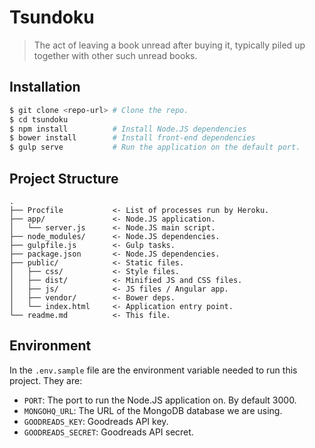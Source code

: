 # Tsundoku

> The act of leaving a book unread after buying it, typically piled up together
> with other such unread books.

## Installation

```sh
$ git clone <repo-url> # Clone the repo.
$ cd tsundoku
$ npm install          # Install Node.JS dependencies
$ bower install        # Install front-end dependencies
$ gulp serve           # Run the application on the default port.
```

## Project Structure
```
.
├── Procfile           <- List of processes run by Heroku.
├── app/               <- Node.JS application.
│   └── server.js      <- Node.JS main script.
├── node_modules/      <- Node.JS dependencies.
├── gulpfile.js        <- Gulp tasks.
├── package.json       <- Node.JS dependencies.
├── public/            <- Static files.
│   ├── css/           <- Style files.
│   ├── dist/          <- Minified JS and CSS files.
│   ├── js/            <- JS files / Angular app.
│   ├── vendor/        <- Bower deps.
│   └── index.html     <- Application entry point.
└── readme.md          <- This file.
```

## Environment

In the `.env.sample` file are the environment variable needed to run this
project. They are:
* `PORT`: The port to run the Node.JS application on. By default 3000.
* `MONGOHQ_URL`: The URL of the MongoDB database we are using.
* `GOODREADS_KEY`: Goodreads API key.
* `GOODREADS_SECRET`: Goodreads API secret.
